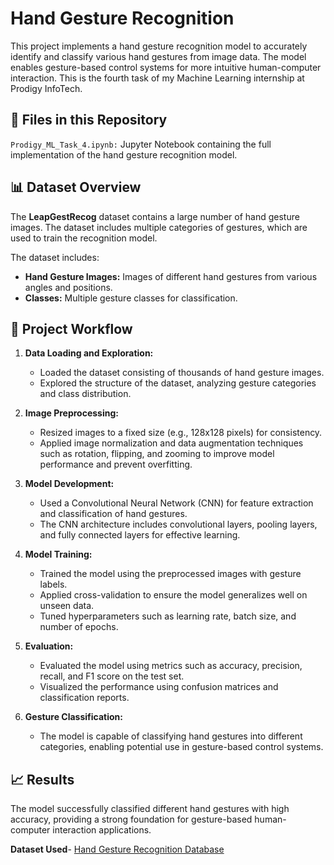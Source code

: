 # Hand Gesture Recognition
This project implements a hand gesture recognition model to accurately identify and classify various hand gestures from image data. The model enables gesture-based control systems for more intuitive human-computer interaction. This is the fourth task of my Machine Learning internship at Prodigy InfoTech.

## 📁 Files in this Repository
`Prodigy_ML_Task_4.ipynb:` Jupyter Notebook containing the full implementation of the hand gesture recognition model.

## 📊 Dataset Overview
The **LeapGestRecog** dataset contains a large number of hand gesture images. The dataset includes multiple categories of gestures, which are used to train the recognition model.

The dataset includes:
- **Hand Gesture Images:** Images of different hand gestures from various angles and positions.
- **Classes:** Multiple gesture classes for classification.

## 🚀 Project Workflow
1. **Data Loading and Exploration:**
    - Loaded the dataset consisting of thousands of hand gesture images.
    - Explored the structure of the dataset, analyzing gesture categories and class distribution.

2. **Image Preprocessing:**
    - Resized images to a fixed size (e.g., 128x128 pixels) for consistency.
    - Applied image normalization and data augmentation techniques such as rotation, flipping, and zooming to improve model performance and prevent overfitting.

3. **Model Development:**
    - Used a Convolutional Neural Network (CNN) for feature extraction and classification of hand gestures.
    - The CNN architecture includes convolutional layers, pooling layers, and fully connected layers for effective learning.

4. **Model Training:**
    - Trained the model using the preprocessed images with gesture labels.
    - Applied cross-validation to ensure the model generalizes well on unseen data.
    - Tuned hyperparameters such as learning rate, batch size, and number of epochs.

5. **Evaluation:**
    - Evaluated the model using metrics such as accuracy, precision, recall, and F1 score on the test set.
    - Visualized the performance using confusion matrices and classification reports.

6. **Gesture Classification:**
    - The model is capable of classifying hand gestures into different categories, enabling potential use in gesture-based control systems.

## 📈 Results
The model successfully classified different hand gestures with high accuracy, providing a strong foundation for gesture-based human-computer interaction applications.

**Dataset Used**- [Hand Gesture Recognition Database](https://www.kaggle.com/datasets/gti-upm/leapgestrecog)
